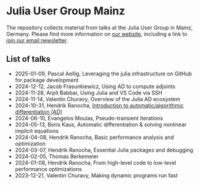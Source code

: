 # Julia User Group Mainz

The repository collects material from talks at the Julia User Group in
Mainz, Germany. Please find more information on
[our website](https://model.uni-mainz.de/julia-user-group/),
including a link to
[join our email newsletter](https://lists.uni-mainz.de/sympa/info/julia-user-group).

## List of talks

- 2025-01-09, Pascal Aellig, Leveraging the julia infrastructure on GitHub for package development
- 2024-12-12, Jacob Frasunkiewicz, Using AD to compute adjoints
- 2024-11-28, Arpit Babbar, Using Julia and VS Code via SSH
- 2024-11-14, Valentin Churavy, Overview of the Julia AD ecosystem
- 2024-10-31, Hendrik Ranocha, [Introduction to automatic/algorithmic differentiation (AD)](https://ranocha.de/Julia_User_Group_Mainz/2024_10_31_Introduction_to_AD)
- 2024-06-10, Evangelos Moulas, Pseudo-transient iterations
- 2024-05-13, Boris Kaus, Automatic differentiation & solving nonlinear implicit equations
- 2024-04-08, Hendrik Ranocha, Basic performance analysis and optimization
- 2024-03-07, Hendrik Ranocha, Essential Julia packages and debugging
- 2024-02-05, Thomas Berkemeier
- 2024-01-08, Hendrik Ranocha, From high-level code to low-level performance optimizations
- 2023-12-21, Valentin Churavy, Making dynamic programs run fast

